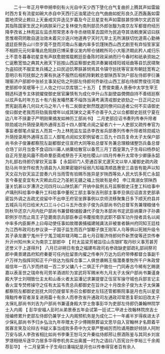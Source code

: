 <!-- { "loadSidebar": true } -->
　　二十一年正月甲申朔申刻有火光自中天少西下墬化白气复曲折上腾其声如雷踰时西方复有流星如碗大赤自中天西行近浊尾迹化白气曲曲如蛇形良久正西轰轰如雷震地须臾止敕曰上天垂戒灾异迭见岁暮及今正旦星变有声如雷朕甚惊惧尔文武百官其指陈国家生民之利病朕采行之复林俊为南刑部员外郎张黻为南京左军都督府经历降李孜省上林苑监左监丞邢常恩本寺寺丞继晓革去国师为民追夺其诰敕庚寅诏曰朕思惟艰荷罔敢自遑治效未着灾沴迭兴地道弗宁天时亢旱土无所演朕切忧遑斋心勤祷遣廷臣祭告山川奈岁竟不登而河南山东畿内率多饥馑陕西山西尤剧至有弃恒笙家室不相顾元元何辜罹此危阨朕已博采羣议发内帑仓储敕所司小大赈济期此矜人咸归乐土不意冬暮春初星变有声朕愈兢惕载敕廷臣备陈时政采纳而行今春时和祇承资始之仁诞敷宽恤之典其大赦天下廵按山西监察御史周洪奏翼城绛阳城垣曲等县饥民啸聚为盗招抚不服宜发兵捕之上曰民迫饥寒朕甚悯焉其令镇守廵抚等官宣布朝廷宽宥之意明示有司抚御之方果有执迷不服然后相机除剿敕总督陕西军饷户部左侍郎李衍兼理赈济户部郎中张祯主事吴纪佐之刑部左侍郎何乔新往山西工部右侍郎贾俊往河南吏部郎中吴珉等十三人佐之付以京库银二十五万 【 贾俊束鹿人景泰中太学生宰王翱选科道专主体貌擢俊御史居官廉慎有为成化中升山东副使益僩僩自持不善结廵察以炫声名时年方五十有六髫发皤然畧不缁饰当满考满清戎御史欲劾之一日正问之曰贾宪副高寿几何曰犬马之年八十有二矣御史默然既退同僚问曰适者公何不实语御史俊曰御史老我而将劾我我增年以成其弹文之美不亦善乎久之以佥都御史廵抚宁夏在边八年不挟妻子严明刚果摘发如神历工部尚书】 二月吏部应诏书奏列传奉升除者除勋戚功升荫授录用外通得五百十四人御笔点阅之留者六十一人吏部又疏传奉官为事妄者御笔点留五人而其一为上林苑监左监丞李孜省兵部奏列传奉升除者除勋戚功升荫授录用外通得五百三人御笔点阅如文职例留者三百九十四员复命太子太保户部尚书余子俊兼都察院左副都御史往宣府大同等处总督军务兼总理粮储整饬兵备总督仓场丁卯月当食不食诏四川募人纳粟给散官以备荒三月丁酉皇第九子生母曰杨恭妃自正月至是风霾不雨命羣臣斋戒祭告于天地社稷山川四月传奉升太常寺少卿康永韶为礼部右侍郎仍掌钦天监事 【 永韶祁门人旁通百家尤邃天文以举人擢御史疏内政劾马尚书坐忤权贵为谪县为人刚果密锄奸绥弱凡知福清顺昌惠安三县皆有能声以知天文召为钦天监正尝奏六月当雨雪有验赐币旌异是岁陜西等处人民大饥多死亡永韶言今春星变宜有大灾赖此应之乃圣躬无疆之福上悦故有是命】 申江南溺女禁陕西潼关饥甚以岁漕济之闰四月以山陕饥甚广开纳中盐例五月监察御史汪奎工科给事中卢瑀刑科给事中秦升工科给事中董祝工部主事张吉刑部主事李旦俱应诏直言吏部承密旨外调之吉疏尤谠留中不出申王府官坐罪事例以京师流移聚集日多下顺天府县并五城兵马司日给米大口三斗小口斗五升改余子俊为兵部尚书仍总督军务兼理粮储令防秋毕还京六月内批户部尚书兼督粮储殷谦代子俊为本部尚书定武臣纳粟许子孙袭职例岁尽而止周王子埅薨南京兵部臣奉诏书覆按南京武职不繇军功升授者具名以闻中率多内臣厮养上曰毋动使任事如故赠袭捕福建贼龚法非被害者贑州府同知王廷桂为江西布政司右参议录一子国子监生而百户邹颙子旗王刚军人乌等俱以死贼升级令其子承龙置宁羗州于宁羗卫城并辖沔略二县七月召赈济侍郎何乔新贾俊等还京传奉升沂州知州朱义为南京工部郎中 【 时太监梁芳被旨往山东银旷取丹砂义事芳甚芳还誉义于上遂得升】 八月已卯朔日有食之福建布政司右参政缺吏部疏礼部祠祭司郎中黄景建昌府知府秦夔可任内批留景内擢之传奉升万达为后府带俸都督佥事副千户万祥为指挥同知正千户徐达为指挥佥事二人俱世袭韩王偕灊奏羣牧所千户朱政曾祖信年一百八岁而终祖一百二岁父镛八十二俱正千户致仕一门同寿古今稀有乞赐褒嘉以表圣世之瑞命有司劳羊酒进阶为宣武将军赐米布九月太子太保户部尚书兼谨身殿大学士刘珝致仕主太和山香火者太监潘记求兼提督正伍官军操守城也兵部言记主香火宜专焚修操守之任有太监韦贵总兵都御史在旨许之十月改余子俊为太子太保兼都察院左都御史廵抚大同仍提督军务召佥都御史左钰还管都察院事是月也先以星变降黜传奉官者渐复进用葢十有余人而李孜省升通政司左通政邓常恩复职如旧改太子太保礼部尚书刘吉为户部尚书兼谨身殿大学士詹事彭华为吏部左侍郎仍兼翰林院学士入内阁 【 彭华安福人彭时从弟景泰五年会试第一廷试二甲进士改翰林院庶吉士授编修累升吏部左侍郎仍兼学士入内阁预机务是为成化二十一年甫半岁得疾进太子少保礼部尚书予归乡弘治九年卒赠太子少傅赐祭葬谥文思华自入官翰林才名颇着平居寡言笑及论辩古书疑义事当成败多奇中为文章严整峭厉而险谲用数好倾排人阿附万安与妖人李孜省相比如尚书李秉王恕马文升秦纮侍郎邢让祭酒陈鉴与其同乡刘宣罗璟相继斥逐华力居多华得参机务实出奥援一时为之语曰八百宪台升李裕三千余阁荐彭华】 十二月皇第十子生母曰潘端妃是月也以传奉得官者百有余人 
